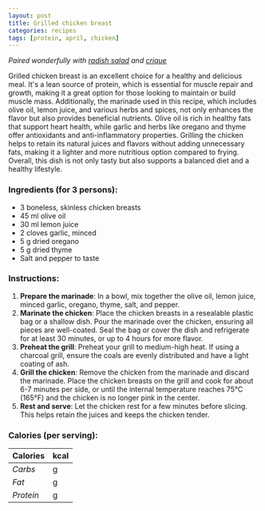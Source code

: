 ```yaml
---
layout: post
title: Grilled chicken breast
categories: recipes
tags: [protein, april, chicken]
---
```


*Paired wonderfully with <a href="/recipes/radish-salad">radish salad</a> and <a href="/recipes/crique">crique</a>*

Grilled chicken breast is an excellent choice for a healthy and delicious meal. It's a lean source of protein, which is essential for muscle repair and growth, making it a great option for those looking to maintain or build muscle mass. Additionally, the marinade used in this recipe, which includes olive oil, lemon juice, and various herbs and spices, not only enhances the flavor but also provides beneficial nutrients. Olive oil is rich in healthy fats that support heart health, while garlic and herbs like oregano and thyme offer antioxidants and anti-inflammatory properties. Grilling the chicken helps to retain its natural juices and flavors without adding unnecessary fats, making it a lighter and more nutritious option compared to frying. Overall, this dish is not only tasty but also supports a balanced diet and a healthy lifestyle.

### Ingredients (for 3 persons):
- 3 boneless, skinless chicken breasts
- 45 ml olive oil
- 30 ml lemon juice
- 2 cloves garlic, minced
- 5 g dried oregano
- 5 g dried thyme
- Salt and pepper to taste

### Instructions:

1. **Prepare the marinade**: In a bowl, mix together the olive oil, lemon juice, minced garlic, oregano, thyme, salt, and pepper.
2. **Marinate the chicken**: Place the chicken breasts in a resealable plastic bag or a shallow dish. Pour the marinade over the chicken, ensuring all pieces are well-coated. Seal the bag or cover the dish and refrigerate for at least 30 minutes, or up to 4 hours for more flavor.
3. **Preheat the grill**: Preheat your grill to medium-high heat. If using a charcoal grill, ensure the coals are evenly distributed and have a light coating of ash.
4. **Grill the chicken**: Remove the chicken from the marinade and discard the marinade. Place the chicken breasts on the grill and cook for about 6-7 minutes per side, or until the internal temperature reaches 75°C (165°F) and the chicken is no longer pink in the center.
5. **Rest and serve**: Let the chicken rest for a few minutes before slicing. This helps retain the juices and keeps the chicken tender.

### Calories (per serving):

| **Calories** | kcal |
| ----------- | ----------- |
| *Carbs* |  g |
| *Fat* |  g |
| *Protein* |  g |

